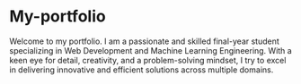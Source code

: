 # My-portfolio
Welcome to my portfolio. I am a passionate and skilled final-year student specializing in Web Development and Machine Learning Engineering. With a keen eye for detail, creativity, and a problem-solving mindset,  I try to excel in delivering innovative and efficient solutions across multiple domains.
